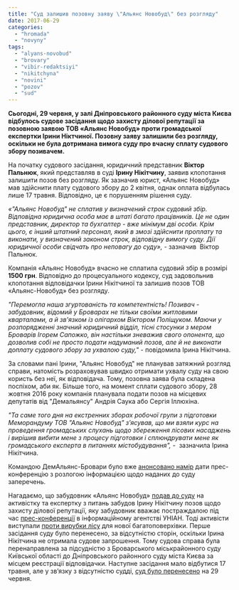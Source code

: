 ```yaml
---
title: "Суд залишив позовну заяву \"Альянс Новобуд\" без розгляду"
date: 2017-06-29
categories: 
  - "hromada"
  - "novyny"
tags: 
  - "alyans-novobud"
  - "brovary"
  - "vibir-redaktsiyi"
  - "nikitchyna"
  - "novini"
  - "pozov"
  - "sud"
---
```


**Сьогодні, 29 червня, у залі Дніпровського районного суду міста Києва відбулось судове засідання щодо захисту ділової репутації за позовною заявою ТОВ «Альянс Новобуд» проти громадської експертки Ірини Ніктчиної. Позовну заяву залишили без розгляду, оскільки не була дотримана вимога суду про вчасну сплату судового збору позивачем.**

На початку судового засідання, юридичний представник **Віктор Пальнюк**, який представляв в суді **Ірину Нікітчину**, заявив клопотання залишити позов без розгляду. Як зазначив юрист, «Альянс Новобуд» мав здійснити плату судового збору до 2 квітня, однак оплата відбулась лише 17 травня. Відповідно, це є порушенням рішення суду.

_«"Альянс Новобуд" не сплатив у визначений строк судовий збір. Відповідна юридична особа має в штаті багато працівників. Це не один представник, директор та бухгалтер - вже мінімум дві особи. Крім цього, є інший штатний персонал, який в змозі здійснити проплату та виконати, у визначений законом строк, відповідну вимогу суду. Дії юридичної особи свідчать про неповагу до суду»,_ - зазначив  Віктор Пальнюк.

Компанія «Альянс Новобуд» вчасно не сплатила судовий збір в розмірі **1500 грн**. Відповідно до процесуального кодексу, суд задовольнив клопотання відповідачки Ірини Нікітчиної та залишив позов ТОВ «Альянс-Новобуд» без розгляду.

_"Перемогла наша згуртованість та компетентність! Позивач - забудовник, відомий у Броварах не тільки своїми житловими кварталами, а й зв'язком із олігархом Віктором Поліщуком. Маючи у розпорядженні значний юридичний відділ, тісні стосунки з мером Броварів Ігорем Сапожко, він настільки зневажив свого опонента, що дозволив собі не просто подати надуманий позов, але й не виконати доплату судового збору за ухвалою суду,"_ - повідомила Ірина Нікітчина.

За словами пані Ірини, "Альянс Новобуд" не планував затяжний розгляд справи, натомість розраховував швидко отримати ухвалу суду на свою користь без неї, як відповідача. Тому, позовна заява була складена поспіхом, аби як. Більше того, на момент сплати судового збору, 28 жовтня 2016 року компанія планувала подати позов на місцевих депутатів від "Демальянсу" Андрія Саука або Сергія Іллюхіна.

_"Та саме того дня на екстренних зборах робочої групи з підготовки Меморандуму ТОВ "Альянс Новобуд" з’ясував, що ми взяли курс на проведення громадських слухань щодо збереження лісових насаджень і вирішив вибити мене з процесу підготовки і сплюндрувати мене як громадського експерта в питаннях містобудування",_ -  зазначила Ірина Нікітчина.

Командою ДемАльянс-Бровари було вже [анонсовано намір](https://www.facebook.com/groups/brovary/permalink/1702971516399474/) дати прес-конференцію з розлогою інформацією щодо наданих до суду заперечень.

Нагадаємо, що забудовник «Альянс Новобуд» [подав до суду](https://mpz.brovary.org/alyans-novobud-podav-pozov-proty-gromadskoyi-ekspertky-iryny-nikitchynoyi/) на активістку та експертку з питань забудов Ірину Нікітчину позов щодо захисту ділової репутації, яку забудовник вважає постраждалою під час [прес-конференції](https://mpz.brovary.org/brovarchany-daly-pres-konferentsiyu-v-unian-shhodo-vyrubky-derev-v-misti/) в інформаційному агентстві УНІАН. Тоді активісти виступали [проти вирубки лісу](https://mpz.brovary.org/aktyvisty-prodovzhuyut-borotbu-za-zberezhennya-zelenoyi-zony-u-brovarah/) для нової багатоповерхівки. Перше засідання суду було перенесено, за відсутністю сторін, оскільки Ірина Нікітчина не отримала судове запрошення. Тому судова справа була перенаправлена за підсудністю з Броварського міськрайонного суду Київської області до Дніпровського районного суду міста Києва за місцем реєстрації відповідачки. Наступне засідання мало відбутися 17 травня, але у зв’язку з відсутністю судді, [суд було перенесено](https://mpz.brovary.org/sud-alyans-novobud-vs-iryna-nikitchyna-pereneseno/) на 29 червня.
